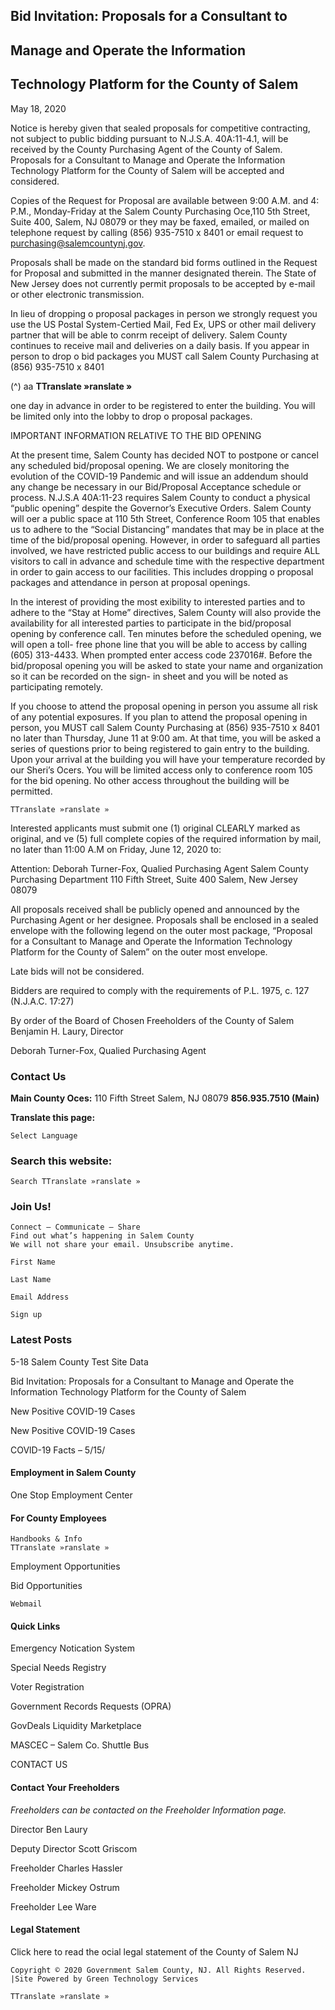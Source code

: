 ## Bid Invitation: Proposals for a Consultant to

## Manage and Operate the Information

## Technology Platform for the County of Salem

May 18, 2020

Notice is hereby given that sealed proposals for competitive contracting, not
subject to public bidding pursuant to N.J.S.A. 40A:11-4.1, will be received by the
County Purchasing Agent of the County of Salem. Proposals for a Consultant to
Manage and Operate the Information Technology Platform for the County of
Salem will be accepted and considered.

Copies of the Request for Proposal are available between 9:00 A.M. and 4:
P.M., Monday-Friday at the Salem County Purchasing Oce,110 5th Street, Suite
400, Salem, NJ 08079 or they may be faxed, emailed, or mailed on telephone
request by calling (856) 935-7510 x 8401 or email request to
purchasing@salemcountynj.gov.

Proposals shall be made on the standard bid forms outlined in the Request for
Proposal and submitted in the manner designated therein. The State of New
Jersey does not currently permit proposals to be accepted by e-mail or other
electronic transmission.

In lieu of dropping o proposal packages in person we strongly request you use
the US Postal System-Certied Mail, Fed Ex, UPS or other mail delivery partner
that will be able to conrm receipt of delivery. Salem County continues to
receive mail and deliveries on a daily basis. If you appear in person to drop o
bid packages you MUST call Salem County Purchasing at (856) 935-7510 x 8401

(^) aa
**TTranslate »ranslate »**


one day in advance in order to be registered to enter the building. You will be
limited only into the lobby to drop o proposal packages.

IMPORTANT INFORMATION RELATIVE TO THE BID OPENING

At the present time, Salem County has decided NOT to postpone or cancel any
scheduled bid/proposal opening. We are closely monitoring the evolution of the
COVID-19 Pandemic and will issue an addendum should any change be
necessary in our Bid/Proposal Acceptance schedule or process.
N.J.S.A 40A:11-23 requires Salem County to conduct a physical “public opening”
despite the Governor’s Executive Orders. Salem County will oer a public space
at 110 5th Street, Conference Room 105 that enables us to adhere to the “Social
Distancing” mandates that may be in place at the time of the bid/proposal
opening. However, in order to safeguard all parties involved, we have restricted
public access to our buildings and require ALL visitors to call in advance and
schedule time with the respective department in order to gain access to our
facilities. This includes dropping o proposal packages and attendance in
person at proposal openings.

In the interest of providing the most exibility to interested parties and to
adhere to the “Stay at Home” directives, Salem County will also provide the
availability for all interested parties to participate in the bid/proposal opening by
conference call. Ten minutes before the scheduled opening, we will open a toll-
free phone line that you will be able to access by calling (605) 313-4433. When
prompted enter access code 237016#. Before the bid/proposal opening you will
be asked to state your name and organization so it can be recorded on the sign-
in sheet and you will be noted as participating remotely.

If you choose to attend the proposal opening in person you assume all risk of
any potential exposures. If you plan to attend the proposal opening in person,
you MUST call Salem County Purchasing at (856) 935-7510 x 8401 no later than
Thursday, June 11 at 9:00 am. At that time, you will be asked a series of
questions prior to being registered to gain entry to the building. Upon your
arrival at the building you will have your temperature recorded by our Sheri’s
Ocers. You will be limited access only to conference room 105 for the bid
opening. No other access throughout the building will be permitted.

```
TTranslate »ranslate »
```

Interested applicants must submit one (1) original CLEARLY marked as original,
and ve (5) full complete copies of the required information by mail, no later
than 11:00 A.M on Friday, June 12, 2020 to:

Attention: Deborah Turner-Fox, Qualied Purchasing Agent
Salem County Purchasing Department
110 Fifth Street, Suite 400
Salem, New Jersey 08079

All proposals received shall be publicly opened and announced by the
Purchasing Agent or her designee. Proposals shall be enclosed in a sealed
envelope with the following legend on the outer most package, “Proposal for a
Consultant to Manage and Operate the Information Technology Platform for the
County of Salem” on the outer most envelope.

Late bids will not be considered.

Bidders are required to comply with the requirements of P.L. 1975, c. 127
(N.J.A.C. 17:27)

By order of the Board of Chosen Freeholders of the County of Salem
Benjamin H. Laury, Director

Deborah Turner-Fox, Qualied Purchasing Agent

### Contact Us

**Main County Oces:**
110 Fifth Street
Salem, NJ 08079
**856.935.7510 (Main)**

**Translate this page:**

```
Select Language
```
### Search this website:

```
Search TTranslate »ranslate »
```

### Join Us!

```
Connect – Communicate – Share
Find out what’s happening in Salem County
We will not share your email. Unsubscribe anytime.
```
```
First Name
```
```
Last Name
```
```
Email Address
```
```
Sign up
```
### Latest Posts

5-18 Salem County Test Site Data

Bid Invitation: Proposals for a Consultant to Manage and Operate the
Information Technology Platform for the County of Salem

New Positive COVID-19 Cases

New Positive COVID-19 Cases

COVlD-19 Facts – 5/15/

#### Employment in Salem County

One Stop Employment Center

#### For County Employees

```
Handbooks & Info
TTranslate »ranslate »
```

Employment Opportunities

Bid Opportunities

```
Webmail
```
#### Quick Links

Emergency Notication System

Special Needs Registry

Voter Registration

Government Records Requests (OPRA)

GovDeals Liquidity Marketplace

MASCEC – Salem Co. Shuttle Bus

CONTACT US

#### Contact Your Freeholders

_Freeholders can be contacted on the Freeholder Information page._

Director Ben Laury

Deputy Director Scott Griscom

Freeholder Charles Hassler

Freeholder Mickey Ostrum

Freeholder Lee Ware

#### Legal Statement

Click here to read the ocial legal statement of the County of Salem NJ

```
Copyright © 2020 Government Salem County, NJ. All Rights Reserved. |Site Powered by Green Technology Services
```
```
TTranslate »ranslate »
```

